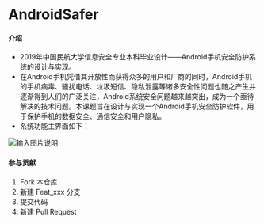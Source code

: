 # AndroidSafer

#### 介绍
- 2019年中国民航大学信息安全专业本科毕业设计——Android手机安全防护系统的设计与实现。
- 在Android手机凭借其开放性而获得众多的用户和厂商的同时，Android手机的手机病毒、骚扰电话、垃圾短信、隐私泄露等诸多安全性问题也随之产生并逐渐得到人们的广泛关注，Android系统安全问题越来越突出，成为一个亟待解决的技术问题。本课题旨在设计与实现一个Android手机安全防护软件，用于保护手机的数据安全、通信安全和用户隐私。
- 系统功能主界面如下：

![输入图片说明](https://images.gitee.com/uploads/images/2019/0516/155212_5a5484e0_2108662.png "QQ截图20190516155152.png")

#### 参与贡献

1. Fork 本仓库
2. 新建 Feat_xxx 分支
3. 提交代码
4. 新建 Pull Request

